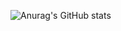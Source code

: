![Anurag's GitHub stats](https://github-readme-stats.vercel.app/api?VileCalibur=anuraghazra&show_icons=true&theme=radical)
